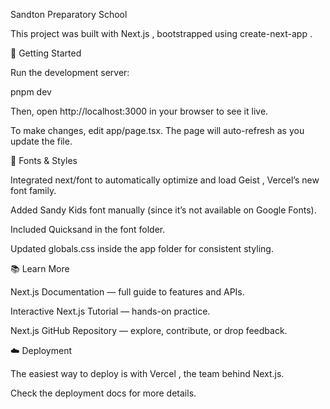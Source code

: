 Sandton Preparatory School

This project was built with Next.js
, bootstrapped using create-next-app
.

🚀 Getting Started

Run the development server:

pnpm dev


Then, open http://localhost:3000
 in your browser to see it live.

To make changes, edit app/page.tsx. The page will auto-refresh as you update the file.

🎨 Fonts & Styles

Integrated next/font to automatically optimize and load Geist
, Vercel’s new font family.

Added Sandy Kids font manually (since it’s not available on Google Fonts).

Included Quicksand in the font folder.

Updated globals.css inside the app folder for consistent styling.

📚 Learn More

Next.js Documentation
 — full guide to features and APIs.

Interactive Next.js Tutorial
 — hands-on practice.

Next.js GitHub Repository
 — explore, contribute, or drop feedback.

☁️ Deployment

The easiest way to deploy is with Vercel
, the team behind Next.js.

Check the deployment docs
 for more details.